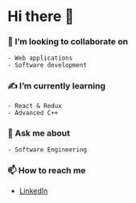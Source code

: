 # Hi there 👋

### 👯 I’m looking to collaborate on

    - Web applications
    - Software development

### ✍ I’m currently learning

    - React & Redux
    - Advanced C++

### 💬 Ask me about

    - Software Engineering

### 📫 How to reach me

- [LinkedIn](https://www.linkedin.com/in/mungeri-frank-13544a185)

<!--
### ⚡ Fun fact

    - I can play Piano and Guitar
    - I play Chess
**mfrank37/mfrank37** is a ✨ _special_ ✨ repository because its `README.md` (this file) appears on your GitHub profile.

Here are some ideas to get you started:

- 🔭 I’m currently working on ...
- 🌱 I’m currently learning ...
- 👯 I’m looking to collaborate on ...
- 🤔 I’m looking for help with ...
- 💬 Ask me about ...
- 📫 How to reach me: ...
- 😄 Pronouns: ...
- ⚡ Fun fact: ...
-->
